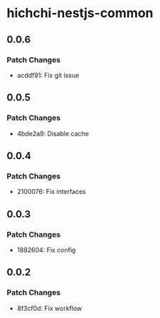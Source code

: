 # hichchi-nestjs-common

## 0.0.6

### Patch Changes

- acddf91: Fix git issue

## 0.0.5

### Patch Changes

- 4bde2a9: Disable cache

## 0.0.4

### Patch Changes

- 2100076: Fix interfaces

## 0.0.3

### Patch Changes

- 1882604: Fix config

## 0.0.2

### Patch Changes

- 8f3cf0d: Fix workflow
